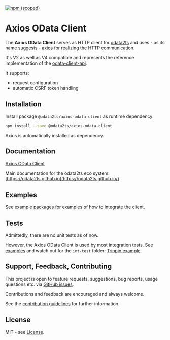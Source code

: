 [![npm (scoped)](https://img.shields.io/npm/v/@odata2ts/axios-odata-client?style=for-the-badge)](https://www.npmjs.com/package/@odata2ts/axios-odata-client)

# Axios OData Client
The **Axios OData Client** serves as HTTP client for [odata2ts](https://github.com/odata2ts/odata2ts)
and uses - as its name suggests - [axios](https://github.com/axios/axios) for realizing the HTTP communication.

It's V2 as well as V4 compatible and represents the reference implementation 
of the [odata-client-api](https://www.npmjs.com/package/@odata2ts/odata-client-api).

It supports:

- request configuration
- automatic CSRF token handling

## Installation

Install package `@odata2ts/axios-odata-client` as runtime dependency:

```bash
npm install --save @odata2ts/axios-odata-client
```

Axios is automatically installed as dependency.

## Documentation
[Axios OData Client](https://odata2ts.github.io/docs/http-client/axios-odata-client)

Main documentation for the odata2ts eco system:
[https://odata2ts.github.io](https://odata2ts.github.io/)

## Examples
See [example packages](https://github.com/odata2ts/odata2ts/tree/main/examples) for examples of how
to integrate the client.

## Tests
Admittedly, there are no unit tests as of now.

However, the Axios OData Client is used by most integration tests.
See [examples](#examples) and watch out for the `int-test` folder:
[Trippin example](https://github.com/odata2ts/odata2ts/blob/main/examples/trippin/int-test/TrippinIntegration.test.ts).

## Support, Feedback, Contributing

This project is open to feature requests, suggestions, bug reports, usage questions etc. 
via [GitHub issues](https://github.com/odata2ts/odata2ts/issues). 

Contributions and feedback are encouraged and always welcome.

See the [contribution guidelines](./CONTRIBUTING) for further information.

## License
MIT - see [License](./LICENSE).
